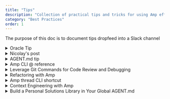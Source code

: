 ```yaml
---
title: "Tips"
description: "Collection of practical tips and tricks for using Amp effectively, including Oracle usage, AGENT.md best practices, CLI shortcuts, and context engineering strategies."
category: "Best Practices"
order: 1
---
```


The purpose of this doc is to document tips dropfeed into a Slack channel 

<details>
<summary>Oracle Tip</summary>
💡 Amp Coding Tip 1: Meet Oracle - Your New Code Review Partner
"Oracle" - a powerful code analysis tool powered by OpenAI's o3 model that works alongside your main coding agent. Think of it as having a senior developer looking over your shoulder!
When to use Oracle:
  
* Code reviews: ```"Use the oracle to review the last commit's changes"```
* Debugging tricky issues: ```"Help me fix this bug. Use the oracle as much as possible"```
* Refactoring complex code: ```"Work with the oracle to figure out how we can refactor this duplication"```

Pro tip: Oracle requires explicit prompting - it won't activate automatically. Just mention "use the oracle" in your requests when you need that extra analytical power for complex coding challenges.
It's slower than Amp's main agent but incredibly thorough for analysis tasks. Perfect for those moments when you need a second pair of eyes on critical code! 🔍

</details>



<details>
<summary>Nicolay's post</summary>
:bulb: Amp Coding Tip 2: here is another helpful tip on how to use Amp (from one of our power users in Amp discord)
P.S. feel free to share any top tips/hacks/insights you've learnt from the first initial days of your Amp trial in :thread: 
<img width="803" height="876" alt="image" src="https://github.com/user-attachments/assets/31d4de53-bbfb-4145-8013-e1f2a8bdf7e2" />
</details>


<details>
<summary>AGENT.md tip</summary>
:bulb: Amp Coding Tip 3: AGENT.md Tip of the Day
Amp uses AGENT.md files to give your AI agent long-term memory and context.

🔹 No AGENT.md? No problem. Amp will offer to generate one for you.
🔹 You can create or update AGENT.md manually or just ask:
Update AGENT.md based on what I told you in this thread.

📎 Want to give your agent more context?
Just @-mention files in your AGENT.md like this:
```markdown
See @doc/style.md and @rules/internal-api-conventions.md.  
When making commits, see @doc/git-commit-instructions.md.
```
🔍 Mentions follow these rules:
* Relative paths are relative to the AGENT.md file.
* Absolute paths and @~/some/path work too.
* Mentions in code blocks are ignored.
* Globs (e.g., @src/**/*.md) are not supported.

✅ You can have multiple AGENT.md files across your repo and in ~/.config/AGENT.md.
</details>



<details>
<summary>Amp CLI @ reference</summary>
:bulb: Amp Coding Tip 4: Amp CLI Tip: Use @ to Reference Files in Your Prompt
When using Amp CLI in interactive mode, you can type @ to bring up a fuzzy file search. This lets you quickly reference files in your prompt like:
  
"Summarize what's happening in @src/utils/helpers.ts"

Amp will include the content of the mentioned file in the context, so you don’t have to copy-paste anything manually. Super handy for large codebases! 

* You can also @ reference images and screenshots in the CLI, in addition to code and other text files.
* You can also @ reference files in non-interactive mode. For instance ```amp -x  "summarise recent changes in @/lib folder"```
</details>



<details>
<summary>Leverage Git Commands for Code Review and Debugging</summary>
:bulb: Amp Coding Tip 5: Leverage Git Commands for Code Review and Debugging
  
Instead of manually copying code changes or trying to describe what changed, use Git commands directly in your Amp prompts for more efficient workflows:
* Quick code review: "Run ```git diff``` to see the current changes and review them for potential edge cases or bugs"
* Debug recent changes: "Run ```git blame``` on [file] and figure out who added [problematic line], then look at the full commit to understand the context"
* Clean up before committing: "Run ```git diff``` to see all changes and remove any debug statements or console.logs"
* Understand feature history: "Find the commit that added [feature] using ```git log```, examine the whole commit, then help me improve this feature"

This approach gives Amp direct visibility into your actual code changes rather than requiring you to manually describe or copy-paste diffs. It's especially powerful because Amp can execute these commands directly and analyse the results in context, making code reviews and debugging much more thorough and efficient.

**Bonus:** If you frequently use specific git commands with custom flags, add them to your ```amp.commands.allowlist``` in settings to avoid permission prompts each time!
  
</details>


<details>
<summary>Refactoring with Amp</summary>
:bulb: Amp Coding Tip 6: Refactoring with Sourcegraph Amp
  
Our field guide reveals proven steps for successful code refactoring and migrations with Amp. Here's the process our FDEs use:
:magnifying_glass: Step 1: Plan Before You Code Ask Amp to compile requirements and identify breaking changes first. For example:
* What dependencies need updating?
* What are the breaking changes?
* How will the build environment change?
:dart: Step 2: Start with One File Guide Amp through migrating a single file first, then use it as a template:13
Check the diffs in @HeaderComponent.vue on the most recent commit and use it as a template to complete the migration

:clipboard: Step 3: Create Exhaustive Checklists Have Amp generate a checklist of all files needing migration with checkboxes - ensures nothing gets missed!

:robot_face: Step 4: Leverage Subagents Use subagents for discrete tasks - they have separate context windows and return only essential information, perfect for handling multiple files.

:spanner: Step 5: Integrate External Tools Use CLI tools for migration-specific tasks (e.g., dotnet upgrade assistant, JaCoCo for dead code analysis).

:white_tick: Step 6: Use Oracle for Review Ask the oracle to review diffs, analyze errors, and validate against your migration goals.

:zap: Step 7: Set Up Hooks Configure hooks to automatically correct common migration mistakes as they happen.

Check out our complete Code Migration Field Notes: <https://ampcode.com/guides/code-migration#use-agentmd-files>
The guide includes real examples from Vue 2→3 and .NET migrations. Let me know if you'd like help getting started! :rocket:

</details>

<details>
<summary>Amp thread CLI shortcut</summary>
  
:bulb: Amp Coding Tip 7: Amp Thread CLI Shortcuts
Save keystrokes with abbreviated commands:
Thread command shortcuts:
```bash
amp t c → amp threads continue
amp t n → amp threads new
amp t l → amp threads list
amp t f → amp threads fork
amp t s → amp threads share
amp t co → amp threads compact
```
Need to pick a thread? Add --pick:
```bash
amp t c --pick
```
This opens an interactive thread picker instead of using the current thread.

</details>

<details>
<summary>Context Engineering with Amp</summary>
:bulb: Amp Coding Tip 8: Context engineering with Amp
Unlike traditional prompt engineering, which focuses primarily on crafting individual queries, context engineering takes a holistic view of how information flows through an AI system over time.


**The Foundational Question: Can the Task Be Accomplished?**
Going back to first principles, ask: Does the AI system have what it needs to accomplish this task? AI can only work with the information, tools, and capabilities you provide them.
Generally, when AI systems don't work in the way you expect them, it's either because:
* Context Engineering Failures: The AI has the capability but lacks necessary information, tools or context. Address through better information architecture or additional tool integration.
* Capability Failures: The AI has all the right information but still cannot complete the task due to inherent limitations. In which case, consider a different strategy. E.g. task decomposition.
Don't just focus on crafting the perfect prompt. Think holistically about whether the AI agent has access to everything it needs to successfully complete the task. Context engineering isn't about what you say. It's about ensuring the entire working environment supports the outcome.
For further reading on Context Engineering please see our guide.
</details>


<details>
<summary>Build a Personal Solutions Library in Your Global AGENT.md</summary>
:bulb: Amp Coding Tip 9: Build a Personal Solutions Library in Your Global AGENT.md

Create a "Solutions Library" section in your ```$HOME/.config/AGENT.md``` file to document common coding patterns and fixes you encounter repeatedly. Since this file is automatically included in all your Amp sessions, your solutions will always be available as context.
Add entries like this to your ```$HOME/.config/AGENT.md```:
markdown
```markdown
## My Solutions Library

### TypeScript Module Resolution Issues
- When encountering "Cannot find module" errors, check tsconfig paths and ensure baseUrl is set correctly
- Solution pattern: Update compilerOptions.paths to match project structure

### React Hydration Mismatches  
- Always wrap client-only code in useEffect to prevent SSR/CSR mismatches
- Use dynamic imports with ssr: false for client-only components

### API Rate Limiting Pattern
- Implement async queue with configurable concurrency using p-queue library
- Track retry attempts with exponential backoff: delay = Math.min(1000 * 2^attempt, 30000)
```
Now Amp will automatically know your preferred solutions and patterns. When you encounter similar issues, Amp can reference your documented approaches without you having to explain them again. Over time, this builds a powerful personal knowledge base that makes Amp increasingly effective at solving problems the way you prefer.
This tip leverages Amp's AGENT.md system, which the manual emphasizes as a key way to provide persistent guidance and preferences that automatically enhance every coding session.

</details>
